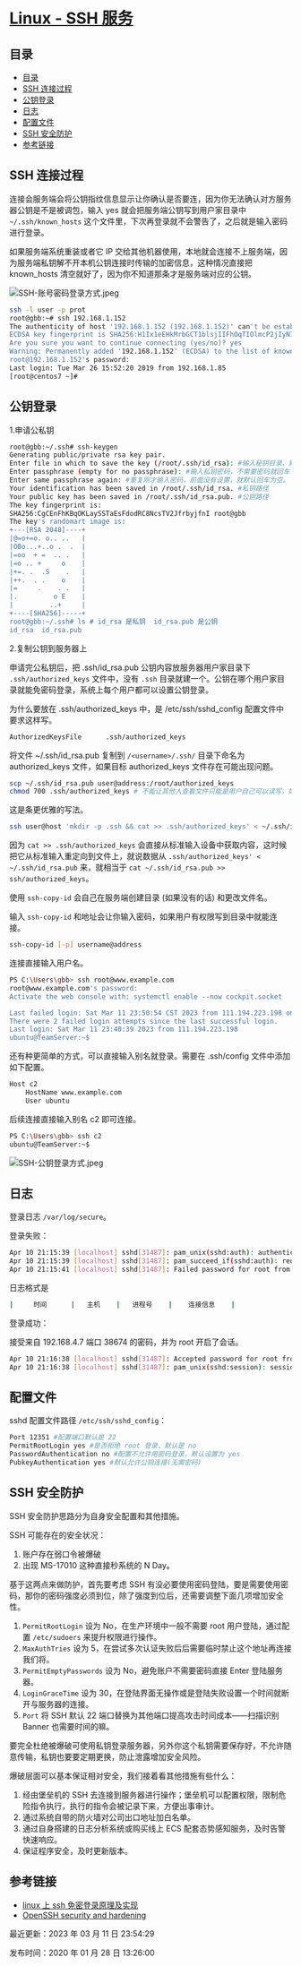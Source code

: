 
# [Linux - SSH 服务](https://www.raingray.com/archives/2359.html)

## 目录

-   [目录](#%E7%9B%AE%E5%BD%95)
-   [SSH 连接过程](#SSH+%E8%BF%9E%E6%8E%A5%E8%BF%87%E7%A8%8B)
-   [公钥登录](#%E5%85%AC%E9%92%A5%E7%99%BB%E5%BD%95)
-   [日志](#%E6%97%A5%E5%BF%97)
-   [配置文件](#%E9%85%8D%E7%BD%AE%E6%96%87%E4%BB%B6)
-   [SSH 安全防护](#SSH+%E5%AE%89%E5%85%A8%E9%98%B2%E6%8A%A4)
-   [参考链接](#%E5%8F%82%E8%80%83%E9%93%BE%E6%8E%A5)

## SSH 连接过程

连接会服务端会将公钥指纹信息显示让你确认是否要连，因为你无法确认对方服务器公钥是不是被调包，输入 yes 就会把服务端公钥写到用户家目录中 `~/.ssh/known_hosts` 这个文件里，下次再登录就不会警告了，之后就是输入密码进行登录。

如果服务端系统重装或者它 IP 交给其他机器使用，本地就会连接不上服务端，因为服务端私钥解不开本机公钥连接时传输的加密信息，这种情况直接把 known\_hosts 清空就好了，因为你不知道那条才是服务端对应的公钥。

![SSH-账号密码登录方式.jpeg](assets/1708583969-cf8577445cd689b6947c1ccf8b23881d.jpeg)

```bash
ssh -l user -p prot
root@gbb:~# ssh 192.168.1.152
The authenticity of host '192.168.1.152 (192.168.1.152)' can't be established.
ECDSA key fingerprint is SHA256:H1Ix1eEHkMrbGCT1blsjIIFhOqTIOlmcP2jIyN7QU2k.
Are you sure you want to continue connecting (yes/no)? yes
Warning: Permanently added '192.168.1.152' (ECDSA) to the list of known hosts.
root@192.168.1.152's password: 
Last login: Tue Mar 26 15:52:20 2019 from 192.168.1.85
[root@centos7 ~]# 
```

## 公钥登录

1.申请公私钥

```bash
root@gbb:~/.ssh# ssh-keygen
Generating public/private rsa key pair.
Enter file in which to save the key (/root/.ssh/id_rsa): #输入秘钥目录，默认在 /root/.ssh/
Enter passphrase (empty for no passphrase): #输入私钥密码，不需要密码就回车
Enter same passphrase again: #重复刚才输入密码，前面没有设置，就默认回车为空。
Your identification has been saved in /root/.ssh/id_rsa. #私钥路径
Your public key has been saved in /root/.ssh/id_rsa.pub. #公钥路径
The key fingerprint is:
SHA256:CgCEnFhKBqOKLaySSTaEsFdodRC8NcsTV2JfrbyjfnI root@gbb
The key's randomart image is:
+---[RSA 2048]----+
|@=o+=o. o.. ..   |
|OBo...+..o .  .  |
|=oo  + =  .. .   |
|=o .. +     o    |
|+=. .  .S    .   |
|++.  . .    o    |
|=     .    . .   |
|.         o E    |
|         ..+     |
+----[SHA256]-----+
root@gbb:~/.ssh# ls # id_rsa 是私钥  id_rsa.pub 是公钥
id_rsa  id_rsa.pub
```

2.复制公钥到服务器上

申请完公私钥后，把 .ssh/id\_rsa.pub 公钥内容放服务器用户家目录下 `.ssh/authorized_keys` 文件中，没有 `.ssh` 目录就建一个。公钥在哪个用户家目录就能免密码登录，系统上每个用户都可以设置公钥登录。

为什么要放在 .ssh/authorized\_keys 中，是 /etc/ssh/sshd\_config 配置文件中要求这样写。

```bash
AuthorizedKeysFile      .ssh/authorized_keys
```

将文件 ~/.ssh/id\_rsa.pub 复制到 `/<username>/.ssh/` 目录下命名为 authorized\_keys 文件，如果目标 authorized\_keys 文件存在可能出现问题。

```bash
scp ~/.ssh/id_rsa.pub user@address:/root/authorized_keys
chmod 700 .ssh/authorized_keys # 不能让其他人查看文件只能是用户自己可以读写，如果有问题也要改。
```

这是条更优雅的写法。

```bash
ssh user@host 'mkdir -p .ssh && cat >> .ssh/authorized_keys' < ~/.ssh/id_rsa.pub
```

因为 `cat >> .ssh/authorized_keys` 会直接从标准输入设备中获取内容，这时候把它从标准输入重定向到文件上，就说数据从 `.ssh/authorized_keys' < ~/.ssh/id_rsa.pub` 来，就相当于 `cat ~/.ssh/id_rsa.pub >> ssh/authorized_keys`。

使用 `ssh-copy-id` 会自己在服务端创建目录 (如果没有的话) 和更改文件名。

输入 `ssh-copy-id` 和地址会让你输入密码，如果用户有权限写到目录中就能连接。

```bash
ssh-copy-id [-p] username@address
```

连接直接输入用户名。

```bash
PS C:\Users\gbb> ssh root@www.example.com
root@www.example.com's password:
Activate the web console with: systemctl enable --now cockpit.socket

Last failed login: Sat Mar 11 23:50:54 CST 2023 from 111.194.223.198 on ssh:notty
There were 2 failed login attempts since the last successful login.
Last login: Sat Mar 11 23:40:39 2023 from 111.194.223.198
ubuntu@TeamServer:~$
```

还有种更简单的方式，可以直接输入别名就登录。需要在 .ssh/config 文件中添加如下配置。

```bash
Host c2
    HostName www.example.com
    User ubuntu
```

后续连接直接输入别名 c2 即可连接。

```bash
PS C:\Users\gbb> ssh c2
ubuntu@TeamServer:~$
```

![SSH-公钥登录方式.jpeg](assets/1708583969-d29752922e20213b32649c301705633a.jpeg)

## 日志

登录日志 `/var/log/secure`。

登录失败：

```bash
Apr 10 21:15:39 [localhost] sshd[31487]: pam_unix(sshd:auth): authentication failure; logname= uid=0 euid=0 tty=ssh ruser= rhost=192.168.4.7  user=root
Apr 10 21:15:39 [localhost] sshd[31487]: pam_succeed_if(sshd:auth): requirement "uid >= 1000" not met by user "root"
Apr 10 21:15:41 [localhost] sshd[31487]: Failed password for root from 192.168.4.7 port 38674 ssh2
```

日志格式是

```bash
|     时间      |   主机    |   进程号    |    连接信息    | 
```

登录成功：

接受来自 192.168.4.7 端口 38674 的密码，并为 root 开启了会话。

```bash
Apr 10 21:16:38 [localhost] sshd[31487]: Accepted password for root from 192.168.4.7 port 38674 ssh2
Apr 10 21:16:38 [localhost] sshd[31487]: pam_unix(sshd:session): session opened for user root by (uid=0)
```

## 配置文件

sshd 配置文件路径 `/etc/ssh/sshd_config`：

```bash
Port 12351 #配置端口默认是 22
PermitRootLogin yes #是否拒绝 root 登录，默认是 no
PasswordAuthentication no #配置不允许用密码登录，默认设置为 yes
PubkeyAuthentication yes #默认允许公钥连接(无需密码)
```

## SSH 安全防护

SSH 安全防护思路分为自身安全配置和其他措施。

SSH 可能存在的安全状况：

1.  账户存在弱口令被爆破
2.  出现 MS-17010 这种直接秒系统的 N Day。

基于这两点来做防护，首先要考虑 SSH 有没必要使用密码登陆，要是需要使用密码，那你的密码强度必须到位，除了强度到位后，还需要调整下面几项增加安全性。

1.  `PermitRootLogin` 设为 No，在生产环境中一般不需要 root 用户登陆，通过配置 `/etc/sudoers` 来提升权限进行操作。
2.  `MaxAuthTries` 设为 5，在尝试多次认证失败后后需要临时禁止这个地址再连接我们将。
3.  `PermitEmptyPasswords` 设为 No，避免账户不需要密码直接 Enter 登陆服务器。
4.  `LoginGraceTime` 设为 30，在登陆界面无操作或是登陆失败设置一个时间就断开与服务器的连接。
5.  `Port` 将 SSH 默认 22 端口替换为其他端口提高攻击时间成本——扫描识别 Banner 也需要时间的嘛。

要完全杜绝被爆破可使用私钥登录服务器，另外你这个私钥需要保存好，不允许随意传输，私钥也要要定期更换，防止泄露增加安全风险。

爆破层面可以基本保证相对安全，我们接着看其他措施有些什么：

1.  经由堡垒机的 SSH 去连接到服务器进行操作；堡垒机可以配置权限，限制危险指令执行，执行的指令会被记录下来，方便出事审计。
2.  通过系统自带的防火墙对公司出口地址加白名单。
3.  通过自身搭建的日志分析系统或购买线上 ECS 配套态势感知服务，及时告警快速响应。
4.  保证程序安全，及时更新版本。

## 参考链接

-   [linux 上 ssh 免密登录原理及实现](https://segmentfault.com/a/1190000018330563)
-   [OpenSSH security and hardening](https://linux-audit.com/audit-and-harden-your-ssh-configuration/)

最近更新：2023 年 03 月 11 日 23:54:29

发布时间：2020 年 01 月 28 日 13:26:00
